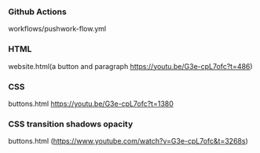 ### Github Actions  
workflows/pushwork-flow.yml  

### HTML  
website.html(a button and paragraph https://youtu.be/G3e-cpL7ofc?t=486)  

### CSS
buttons.html https://youtu.be/G3e-cpL7ofc?t=1380  

### CSS transition shadows opacity
buttons.html (https://www.youtube.com/watch?v=G3e-cpL7ofc&t=3268s)    